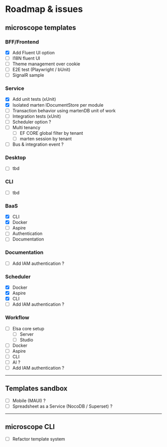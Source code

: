 # Roadmap & issues

## microscope templates

### BFF/Frontend
- [x] Add Fluent UI option
- [ ] I18N fluent UI
- [ ] Theme management over cookie
- [ ] E2E test (Playwright / bUnit)
- [ ] SignalR sample

### Service
- [x] Add unit tests (xUnit)
- [x] Isolated marten IDocumentStore per module
- [ ] Transaction behavior using martenDB unit of work
- [ ] Integration tests (xUnit)
- [ ] Scheduler option ?
- [ ] Multi tenancy
  - [ ] EF CORE global filter by tenant
  - [ ] marten session by tenant
- [ ] Bus & integration event ?

### Desktop
- [ ] tbd

### CLI
- [ ] tbd

### BaaS
- [x] CLI
- [x] Docker
- [ ] Aspire
- [ ] Authentication 
- [ ] Documentation

### Documentation
- [ ] Add IAM authentication ?

### Scheduler
- [x] Docker
- [x] Aspire
- [x] CLI
- [ ] Add IAM authentication ?

### Workflow
- [ ] Elsa core setup
    - [ ] Server
    - [ ] Studio
- [ ] Docker
- [ ] Aspire
- [ ] CLI
- [ ] AI ?
- [ ] Add IAM authentication ?

-------------------------

## Templates sandbox
- [ ] Mobile (MAUI) ?
- [ ] Spreadsheet as a Service (NocoDB / Superset) ?

-------------------------

## microscope CLI
- [ ] Refactor template system
